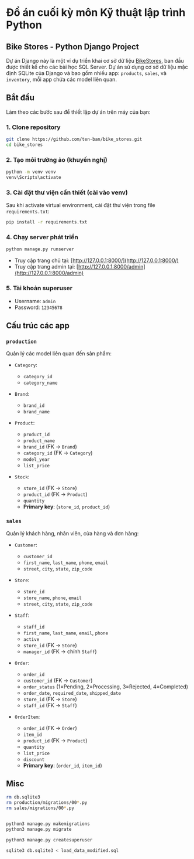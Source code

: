 # Đồ án cuối kỳ môn Kỹ thuật lập trình Python

## Bike Stores - Python Django Project

Dự án Django này là một ví dụ triển khai cơ sở dữ liệu [BikeStores](http://127.0.0.1:8000/), ban đầu được thiết kế cho các bài học SQL Server. Dự án sử dụng cơ sở dữ liệu mặc định SQLite của Django và bao gồm nhiều app: `products`, `sales`, và `inventory`, mỗi app chứa các model liên quan.

## Bắt đầu

Làm theo các bước sau để thiết lập dự án trên máy của bạn:

### 1. Clone repository

```bash
git clone https://github.com/ten-ban/bike_stores.git
cd bike_stores
```

### 2. Tạo môi trường ảo (khuyến nghị)

```bash
python -m venv venv
venv\Scripts\activate
```

### 3. Cài đặt thư viện cần thiết (cài vào venv)

Sau khi activate virtual environment, cài đặt thư viện trong file `requirements.txt`:

```bash
pip install -r requirements.txt
```

### 4. Chạy server phát triển

```bash
python manage.py runserver
```

* Truy cập trang chủ tại: [http://127.0.0.1:8000/](http://127.0.0.1:8000/)
* Truy cập trang admin tại: [http://127.0.0.1:8000/admin](http://127.0.0.1:8000/admin)

### 5. Tài khoản superuser

* Username: `admin`
* Password: `12345678`

## Cấu trúc các app

### `production`

Quản lý các model liên quan đến sản phẩm:

* `Category`:

  * `category_id`
  * `category_name`
* `Brand`:

  * `brand_id`
  * `brand_name`
* `Product`:

  * `product_id`
  * `product_name`
  * `brand_id` (FK → `Brand`)
  * `category_id` (FK → `Category`)
  * `model_year`
  * `list_price`

* `Stock`:

  * `store_id` (FK → `Store`)
  * `product_id` (FK → `Product`)
  * `quantity`
  * **Primary key**: (`store_id`, `product_id`)
### `sales`

Quản lý khách hàng, nhân viên, cửa hàng và đơn hàng:

* `Customer`:

  * `customer_id`
  * `first_name`, `last_name`, `phone`, `email`
  * `street`, `city`, `state`, `zip_code`
* `Store`:

  * `store_id`
  * `store_name`, `phone`, `email`
  * `street`, `city`, `state`, `zip_code`
* `Staff`:

  * `staff_id`
  * `first_name`, `last_name`, `email`, `phone`
  * `active`
  * `store_id` (FK → `Store`)
  * `manager_id` (FK → chính `Staff`)
* `Order`:

  * `order_id`
  * `customer_id` (FK → `Customer`)
  * `order_status` (1=Pending, 2=Processing, 3=Rejected, 4=Completed)
  * `order_date`, `required_date`, `shipped_date`
  * `store_id` (FK → `Store`)
  * `staff_id` (FK → `Staff`)
* `OrderItem`:

  * `order_id` (FK → `Order`)
  * `item_id`
  * `product_id` (FK → `Product`)
  * `quantity`
  * `list_price`
  * `discount`
  * **Primary key**: (`order_id`, `item_id`)

## Misc
```bash
rm db.sqlite3
rm production/migrations/00*.py
rm sales/migrations/00*.py


python3 manage.py makemigrations
python3 manage.py migrate

python3 manage.py createsuperuser

sqlite3 db.sqlite3 < load_data_modified.sql
```